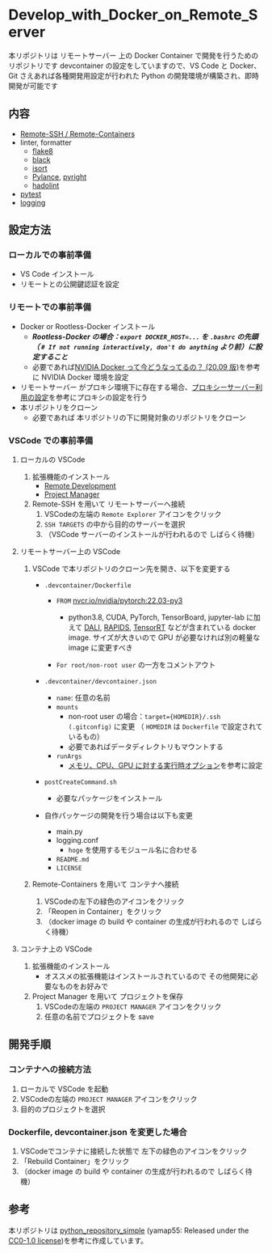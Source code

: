 # Develop_with_Docker_on_Remote_Server

本リポジトリは リモートサーバー 上の Docker Container で開発を行うためのリポジトリです
devcontainer の設定をしていますので、VS Code と Docker、Git さえあれば各種開発用設定が行われた Python の開発環境が構築され、即時開発が可能です

## 内容

- [Remote-SSH / Remote-Containers](https://code.visualstudio.com/docs/remote/ssh#_open-a-folder-on-a-remote-ssh-host-in-a-container)
- linter, formatter
  - [flake8](https://flake8.pycqa.org/en/latest/)
  - [black](https://black.readthedocs.io/en/stable/)
  - [isort](https://pycqa.github.io/isort/)
  - [Pylance](https://marketplace.visualstudio.com/items?itemName=ms-python.vscode-pylance), [pyright](https://github.com/microsoft/pyright)
  - [hadolint](https://github.com/hadolint/hadolint)
- [pytest](https://docs.pytest.org/en/stable/)
- [logging](https://docs.python.org/ja/3/howto/logging.html)

## 設定方法

### ローカルでの事前準備

- VS Code インストール
- リモートとの公開鍵認証を設定

### リモートでの事前準備

- Docker or Rootless-Docker インストール
  - ***Rootless-Docker の場合：`export DOCKER_HOST=...` を `.bashrc` の先頭（ `# If not running interactively, don't do anything` より前）に設定すること***
  - 必要であれば[NVIDIA Docker って今どうなってるの？ (20.09 版)](https://medium.com/nvidiajapan/nvidia-docker-%E3%81%A3%E3%81%A6%E4%BB%8A%E3%81%A9%E3%81%86%E3%81%AA%E3%81%A3%E3%81%A6%E3%82%8B%E3%81%AE-20-09-%E7%89%88-558fae883f44)を参考に NVIDIA Docker 環境を設定
- リモートサーバー がプロキシ環境下に存在する場合、[プロキシーサーバー利用の設定](https://matsuand.github.io/docs.docker.jp.onthefly/network/proxy/#configure-the-docker-client)を参考にプロキシの設定を行う
- 本リポジトリをクローン
  - 必要であれば 本リポジトリの下に開発対象のリポジトリをクローン

### VSCode での事前準備

1. ローカルの VSCode
    1. 拡張機能のインストール
        - [Remote Development](https://marketplace.visualstudio.com/items?itemName=ms-vscode-remote.vscode-remote-extensionpack)
        - [Project Manager](https://marketplace.visualstudio.com/items?itemName=alefragnani.project-manager)
    1. Remote-SSH を用いて リモートサーバーへ接続
        1. VSCodeの左端の `Remote Explorer` アイコンをクリック
        1. `SSH TARGETS` の中から目的のサーバーを選択
        1. （VSCode サーバーのインストールが行われるので しばらく待機）

1. リモートサーバー上の VSCode
    1. VSCode で本リポジトリのクローン先を開き、以下を変更する
        - `.devcontainer/Dockerfile`
          - `FROM` [nvcr.io/nvidia/pytorch:22.03-py3](https://docs.nvidia.com/deeplearning/frameworks/pytorch-release-notes/rel_22-03.html#rel_22-03)
            - python3.8, CUDA, PyTorch, TensorBoard, jupyter-lab に加えて [DALI](https://developer.nvidia.com/dali), [RAPIDS](https://rapids.ai/), [TensorRT](https://pytorch.org/TensorRT/) などが含まれている docker image. サイズが大きいので GPU が必要なければ別の軽量な image に変更すべき

          - `For root/non-root user` の一方をコメントアウト

        - `.devcontainer/devcontainer.json`

          - `name`: 任意の名前
          - `mounts`
            - non-root user の場合：`target={HOMEDIR}/.ssh (.gitconfig)` に変更
              （ `HOMEDIR` は `Dockerfile` で設定されているもの）
            - 必要であればデータディレクトリもマウントする
          - `runArgs`
            - [メモリ、CPU、GPU に対する実行時オプション](https://docs.docker.jp/v19.03/config/container/resource_constraints.html)を参考に設定

        - `postCreateCommand.sh`
            - 必要なパッケージをインストール

        - 自作パッケージの開発を行う場合は以下も変更
          - main.py
          - logging.conf
            - `hoge` を使用するモジュール名に合わせる
          - `README.md`
          - `LICENSE`

    1. Remote-Containers を用いて コンテナへ接続
        1. VSCodeの左下の緑色のアイコンをクリック
        1. 「Reopen in Container」をクリック
        1. （docker image の build や container の生成が行われるので しばらく待機）

1. コンテナ上の VSCode
    1. 拡張機能のインストール
        - オススメの拡張機能はインストールされているので その他開発に必要なものをお好みで
    1. Project Manager を用いて プロジェクトを保存
        1. VSCodeの左端の `PROJECT MANAGER` アイコンをクリック
        1. 任意の名前でプロジェクトを save

## 開発手順

### コンテナへの接続方法

1. ローカルで VSCode を起動
1. VSCodeの左端の `PROJECT MANAGER` アイコンをクリック
1. 目的のプロジェクトを選択

### Dockerfile, devcontainer.json を変更した場合

1. VSCodeでコンテナに接続した状態で 左下の緑色のアイコンをクリック
1. 「Rebuild Container」をクリック
1. （docker image の build や container の生成が行われるので しばらく待機）

## 参考

本リポジトリは [python_repository_simple](https://github.com/yamap55/python_repository_simple) (yamap55: Released under the [CC0-1.0 license](https://creativecommons.org/publicdomain/zero/1.0/deed.ja))を参考に作成しています。
